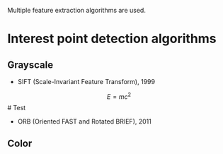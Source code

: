 Multiple feature extraction algorithms are used.

# Interest point detection algorithms

## Grayscale

- SIFT (Scale-Invariant Feature Transform), 1999

$$E = mc^2$$ # Test

- ORB (Oriented FAST and Rotated BRIEF), 2011

## Color





